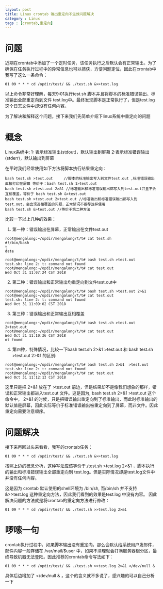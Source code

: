 ```yaml
---
layout: post
title: Linux crontab 输出重定向不生效问题解决
category : Linux
tags : [crontab,重定向]
---
```

# 问题
近期在crontab中添加了一个定时任务，该任务执行之后默认会有正常输出。为了确保在任务执行过程中的异常信息也可以捕获，方便问题定位，因此在crontab中我写了这么一条命令：
```
01 09 * * * cd /opdir/test/ && ./test.sh &>>test.log
```
以上命令非常好理解，每天9:01执行test.sh 脚本并且将脚本的标准错误输出、标准输出全部重定向到文件 test.log中。最终发现脚本是正常执行了，但是test.log 这个日志文件中却没有任何内容。

为了解决和解释这个问题，接下来我们先简单介绍下linux系统中重定向的问题

# 概念
Linux系统中:
1: 表示标准输出(stdout)，默认输出到屏幕
2:表示标准错误输出(stderr)，默认输出到屏幕

在平时我们经常使用如下方法将脚本执行结果重定向：
```
bash test.sh >test.out     //脚本的标准输出写入到文件test.out ,标准错误输出直接打印在屏幕 等价于：bash test.sh 1>test.out
bash test.sh >test.out 2>&1 //标准输出和标准错误输出都写入到test.out并且不会互相覆盖，等价于 bash test.sh &>test.out
bash test.sh >test.out 2>test.out //标准输出和标准错误输出都写入到test.out，会出现互相覆盖的问题，正常情况不推荐这样使用
bash test.sh &>test.out //等价于第二种方法
```

比较一下以上几种的效果：
 1. 第一种：错误输出在屏幕，正常输出在文件test.out
```
root@mengalong:~/opdir/mengalong/t/t# cat test.sh
#!/bin/bash
t
date

root@mengalong:~/opdir/mengalong/t/t# bash test.sh >test.out
test.sh: line 2: t: command not found
root@mengalong:~/opdir/mengalong/t/t# cat test.out
Wed Oct 31 11:07:24 CST 2018
```
2. 第二种：错误输出和正常输出均重定向到文件test.out中
```
root@mengalong:~/opdir/mengalong/t/t# bash test.sh >test.out 2>&1
root@mengalong:~/opdir/mengalong/t/t# cat test.out
test.sh: line 2: t: command not found
Wed Oct 31 11:09:02 CST 2018
```
3. 第三种：错误输出和正常输出互相覆盖
```
root@mengalong:~/opdir/mengalong/t/t# bash test.sh >test.out 2>test.out
root@mengalong:~/opdir/mengalong/t/t# cat test.out
Wed Oct 31 11:10:36 CST 2018
ot found
```
4. 第四种，特殊情况，比较一下bash test.sh 2>&1  >test.out 和 bash test.sh >test.out 2>&1 的区别:
```
root@mengalong:~/opdir/mengalong/t/t# bash test.sh 2>&1  >test.out
test.sh: line 2: t: command not found
root@mengalong:~/opdir/mengalong/t/t# cat test.out
Wed Oct 31 11:12:13 CST 2018
```
这里只是把 2>&1 放在了 >test.out 前边，但是结果却不是像我们想象的那样，错误和正常输出都进入test.out 文件。这是因为, bash test.sh 2>&1 >test.out 这个命令中， 2>&1 的时候，只是把错误输出重定向到了标准输出，而此时标准输出的默认值是屏幕，因此实际等价于标准错误输出被重定向到了屏幕，而非文件。因此重定向需要注意顺序。

# 问题解决

接下来再回过头来看看，我写的crontab任务：
```
01 09 * * * cd /opdir/test/ && ./test.sh &>>test.log
```
按照上边的概念分析，这种写法应该等价于./test.sh >test.log 2>&1 ，脚本执行的输出和标准错误输出全部重定向到 test.log。但是实际情况却是test.log文件中并没有任何内容。

这是因为 crontab 默认使用的shell环境为 /bin/sh, 而/bin/sh 并不支持 &>>test.log 这种重定向方法，因此我们看到的效果是test.log 中没有内容。
因此解决问题的方法就是将crontab的重定向方法进行修改：
```
01 09 * * * cd /opdir/test/ && ./test.sh >>test.log 2>&1
``` 

# 啰嗦一句
crontab执行过程中，如果脚本输出没有重定向，那么会默认给系统用户发邮件，邮件内容一般存储在 /var/mail/$user 中，如果不清理就会打满服务器根分区，最终导致机器无法登陆。因此推荐的crontab命令写法如下：
```
01 09 * * * cd /opdir/test/ && ./test.sh >>test.log 2>&1 </dev/null &
```
具体后边增加了 </dev/null & ，这个的含义就不多说了，感兴趣的可以自己分析一下

